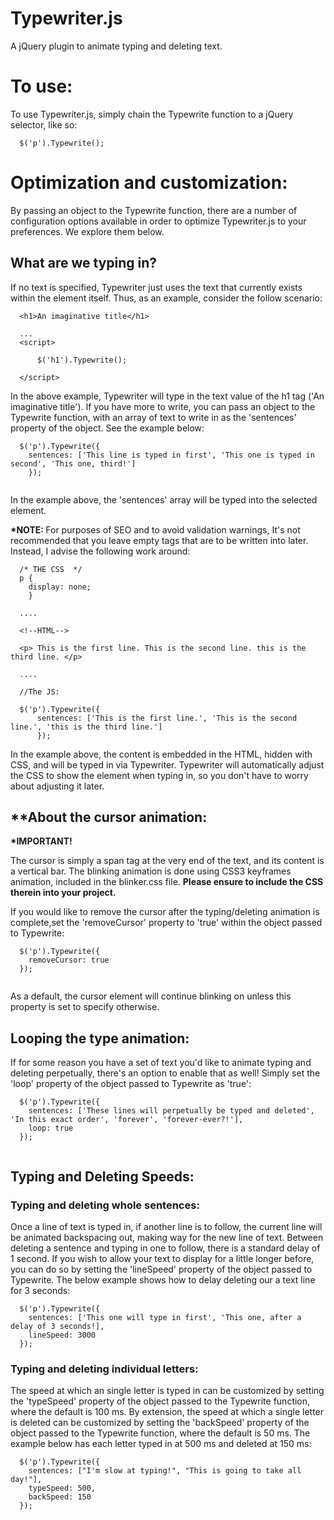 # Typewriter.js
A jQuery plugin to animate typing and deleting text.

# To use:

To use Typewriter.js, simply chain the Typewrite function to a jQuery selector, like so:
```
  $('p').Typewrite();
```
# Optimization and customization:

By passing an object to the Typewrite function, there are a number of configuration options available in order to optimize Typewriter.js to your preferences. We explore them below.

## What are we typing in?

If no text is specified, Typewriter just uses the text that currently exists within the element itself. Thus, as an example, consider the follow scenario: 

``` 
  <h1>An imaginative title</h1>
  
  ...
  <script>
      
      $('h1').Typewrite();
      
  </script>
```

In the above example, Typewriter will type in the text value of the h1 tag ('An imaginative title'). If you have more to write, you can pass an object to the Typewrite function, with an array of text to write in as the 'sentences' property of the object. See the example below: 

```
  $('p').Typewrite({
    sentences: ['This line is typed in first', 'This one is typed in second', 'This one, third!']
    });
    
```

In the example above, the 'sentences' array will be typed into the selected element.

<b> *NOTE: </b> For purposes of SEO and to avoid validation warnings, It's not recommended that you leave empty tags that are to be written into later. Instead, I advise the following work around:

```
  /* THE CSS  */
  p { 
    display: none;
    }

  ....
  
  <!--HTML-->
  
  <p> This is the first line. This is the second line. this is the third line. </p>
  
  ....
  
  //The JS: 
  
  $('p').Typewrite({
      sentences: ['This is the first line.', 'This is the second line.', 'this is the third line.']
      });
```

In the example above, the content is embedded in the HTML, hidden with CSS, and will be typed in via Typewriter. Typewriter will automatically adjust the CSS to show the element when typing in, so you don't have to worry about adjusting it later.

## **About the cursor animation: 

<b>*IMPORTANT!</b>

The cursor is simply a span tag at the very end of the text, and its content is a vertical bar. The blinking animation is done using CSS3 keyframes animation, included in the blinker.css file. <b>Please ensure to include the CSS therein into your project.</b> 

If you would like to remove the cursor after the typing/deleting animation is complete,set the 'removeCursor' property to 'true' within the object passed to Typewrite:

```
  $('p').Typewrite({
    removeCursor: true
  });
    
```

As a default, the cursor element will continue blinking on unless this property is set to specify otherwise.

## Looping the type animation:

If for some reason you have a set of text you'd like to animate typing and deleting perpetually, there's an option to enable that as well! Simply set the 'loop' property of the object passed to Typewrite as 'true':

```
  $('p').Typewrite({
    sentences: ['These lines will perpetually be typed and deleted', 'In this exact order', 'forever', 'forever-ever?!'],
    loop: true
  });
  
```

## Typing and Deleting Speeds: 

### Typing and deleting whole sentences: 

Once a line of text is typed in, if another line is to follow, the current line will be animated backspacing out, making way for the new line of text. Between deleting a sentence and typing in one to follow, there is a standard delay of 1 second. If you wish to allow your text to display for a little longer before, you can do so by setting the 'lineSpeed' property of the object passed to Typewrite. The below example shows how to delay deleting our a text line for 3 seconds: 

```
  $('p').Typewrite({
    sentences: ['This one will type in first', 'This one, after a delay of 3 seconds!],
    lineSpeed: 3000
  });
```

### Typing and deleting individual letters: 

The speed at which an single letter is typed in can be customized by setting the 'typeSpeed' property of the object passed to the Typewrite function, where the default is 100 ms. By extension, the speed at which a single letter is deleted can be customized by setting the 'backSpeed' property of the object passed to the Typewrite function, where the default is 50 ms. The example below has each letter typed in at 500 ms and deleted at 150 ms:

```
  $('p').Typewrite({
    sentences: ["I'm slow at typing!", "This is going to take all day!"],
    typeSpeed: 500,
    backSpeed: 150
  });
